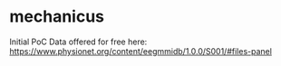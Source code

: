 # mechanicus


Initial PoC Data offered for free here: https://www.physionet.org/content/eegmmidb/1.0.0/S001/#files-panel